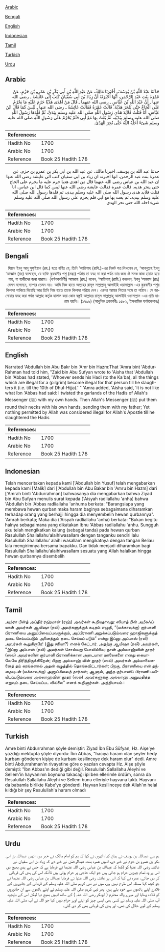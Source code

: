 [Arabic](#arabic)

[Bengali](#bengali)

[English](#english)

[Indonesian](#indonesian)

[Tamil](#tamil)

[Turkish](#turkish)

[Urdu](#urdu)

## Arabic


<div dir="rtl" lang="ar" style={{fontSize:'larger',backgroundColor:'#f8f9fa',padding:20}}>
حَدَّثَنَا عَبْدُ اللَّهِ بْنُ يُوسُفَ، أَخْبَرَنَا مَالِكٌ، عَنْ عَبْدِ اللَّهِ بْنِ أَبِي بَكْرِ بْنِ عَمْرِو بْنِ حَزْمٍ، عَنْ عَمْرَةَ بِنْتِ عَبْدِ الرَّحْمَنِ، أَنَّهَا أَخْبَرَتْهُ أَنَّ زِيَادَ بْنَ أَبِي سُفْيَانَ كَتَبَ إِلَى عَائِشَةَ ـ رضى الله عنها ـ إِنَّ عَبْدَ اللَّهِ بْنَ عَبَّاسٍ ـ رضى الله عنهما ـ قَالَ مَنْ أَهْدَى هَدْيًا حَرُمَ عَلَيْهِ مَا يَحْرُمُ عَلَى الْحَاجِّ حَتَّى يُنْحَرَ هَدْيُهُ‏.‏ قَالَتْ عَمْرَةُ فَقَالَتْ عَائِشَةُ ـ رضى الله عنها ـ لَيْسَ كَمَا قَالَ ابْنُ عَبَّاسٍ، أَنَا فَتَلْتُ قَلاَئِدَ هَدْىِ رَسُولِ اللَّهِ صلى الله عليه وسلم بِيَدَىَّ، ثُمَّ قَلَّدَهَا رَسُولُ اللَّهِ صلى الله عليه وسلم بِيَدَيْهِ، ثُمَّ بَعَثَ بِهَا مَعَ أَبِي فَلَمْ يَحْرُمْ عَلَى رَسُولِ اللَّهِ صلى الله عليه وسلم شَىْءٌ أَحَلَّهُ اللَّهُ حَتَّى نُحِرَ الْهَدْىُ‏.‏
</div>
<div style={{backgroundColor:'#f8f9fa',padding:20, marginBottom: 10}}><table> <thead> <tr> <th>References:</th> <th></th> </tr> </thead> <tbody><tr><td>Hadith No</td><td>1700</td></tr><tr><td>Arabic No</td><td>1700</td></tr><tr><td>Reference</td><td>Book 25 Hadith 178</td></tr></tbody></table></div>


<div dir="rtl" lang="ar" style={{fontSize:'larger',backgroundColor:'#f8f9fa',padding:20}}>
حدثنا عبد الله بن يوسف، اخبرنا مالك، عن عبد الله بن ابي بكر بن عمرو بن حزم، عن عمرة بنت عبد الرحمن، انها اخبرته ان زياد بن ابي سفيان كتب الى عايشة رضى الله عنها ان عبد الله بن عباس رضى الله عنهما قال من اهدى هديا حرم عليه ما يحرم على الحاج حتى ينحر هديه. قالت عمرة فقالت عايشة رضى الله عنها ليس كما قال ابن عباس، انا فتلت قلايد هدى رسول الله صلى الله عليه وسلم بيدى، ثم قلدها رسول الله صلى الله عليه وسلم بيديه، ثم بعث بها مع ابي فلم يحرم على رسول الله صلى الله عليه وسلم شىء احله الله حتى نحر الهدى
</div>
<div style={{backgroundColor:'#f8f9fa',padding:20, marginBottom: 10}}><table> <thead> <tr> <th>References:</th> <th></th> </tr> </thead> <tbody><tr><td>Hadith No</td><td>1700</td></tr><tr><td>Arabic No</td><td>1700</td></tr><tr><td>Reference</td><td>Book 25 Hadith 178</td></tr></tbody></table></div>

## Bengali


<div dir="rtl" lang="bn" style={{fontSize:'larger',backgroundColor:'#f8f9fa',padding:20}}>
যিয়াদ ইবনু আবূ সুফ্ইয়ান (রহ.) হতে বর্ণিত যে, তিনি ‘আয়িশাহ (রাযি.)-এর নিকট পত্র লিখলেন যে, ‘আবদুল্লাহ ইবনু ‘আব্বাস (রাঃ) বলেছেন, যে ব্যক্তি কুরবানীর পশু (মক্কা্) পাঠায় তা যবহ না করা পর্যন্ত তার জন্য ঐ সমস্ত কাজ হারাম হয়ে যায়, যা হাজীদের জন্য হারাম। (বর্ণনাকারিণী) আমরাহ (রহ.) বলেন, ‘আয়িশাহ্ (রাযি.) বললেন, ইবনু ‘আব্বাস (রাঃ) যেমন বলেছেন, ব্যাপার তেমন নয়। আমি নিজ হাতে আল্লাহর রাসূল সাল্লাল্লাহু আলাইহি ওয়াসাল্লাম -এর কুরবানীর পশুর কিলাদা পাকিয়ে দিয়েছি আর তিনি নিজ হাতে তাকে কিলাদা পরিয়ে দেন। এরপর আমার পিতার সঙ্গে তা পাঠান। সে জানোয়ার যবহ করা পর্যন্ত আল্লাহ কর্তৃক হালাল করা কোন বস্তুই আল্লাহর রাসূল সাল্লাল্লাহু আলাইহি ওয়াসাল্লাম -এর প্রতি হারাম হয়নি। (১৭৯৬) (আধুনিক প্রকাশনীঃ ১৫৮২, ইসলামিক ফাউন্ডেশনঃ)
</div>
<div style={{backgroundColor:'#f8f9fa',padding:20, marginBottom: 10}}><table> <thead> <tr> <th>References:</th> <th></th> </tr> </thead> <tbody><tr><td>Hadith No</td><td>1700</td></tr><tr><td>Arabic No</td><td>1700</td></tr><tr><td>Reference</td><td>Book 25 Hadith 178</td></tr></tbody></table></div>

## English


<div dir="ltr" lang="en" style={{fontSize:'larger',backgroundColor:'#f8f9fa',padding:20}}>
Narrated 'Abdullah bin Abu Bakr bin 'Amr bin Hazm:That 'Amra bint 'Abdur-Rahman had told him, "Zaid bin Abu Sufyan wrote to 'Aisha that 'Abdullah bin 'Abbas had stated, 'Whoever sends his Hadi (to the Ka'ba), all the things which are illegal for a (pilgrim) become illegal for that person till he slaughters it (i.e. till the 10th of Dhul-Hijja).' " 'Amra added, 'Aisha said, 'It is not like what Ibn 'Abbas had said: I twisted the garlands of the Hadis of Allah's Messenger (ﷺ) with my own hands. Then Allah's Messenger (ﷺ) put them round their necks with his own hands, sending them with my father; Yet nothing permitted by Allah was considered illegal for Allah's Apostle till he slaughtered the Hadis
</div>
<div style={{backgroundColor:'#f8f9fa',padding:20, marginBottom: 10}}><table> <thead> <tr> <th>References:</th> <th></th> </tr> </thead> <tbody><tr><td>Hadith No</td><td>1700</td></tr><tr><td>Arabic No</td><td>1700</td></tr><tr><td>Reference</td><td>Book 25 Hadith 178</td></tr></tbody></table></div>

## Indonesian


<div dir="ltr" lang="id" style={{fontSize:'larger',backgroundColor:'#f8f9fa',padding:20}}>
Telah menceritakan kepada kami ['Abdullah bin Yusuf] telah mengabarkan kepada kami [Malik] dari ['Abdullah bin Abu Bakar bin 'Amru bin Hazm] dari ['Amrah binti 'Abdurrahman] bahwasanya dia mengabarkan bahwa Ziyad bin Abu Sufyan menulis surat kepada ['Aisyah radliallahu 'anha] bahwa 'Abdullah bin 'Abbas radliallahu 'anhuma berkata: "Barangsiapa yang membawa hewan qurban maka haram baginya sebagaimana diharamkan terhadap orang yang berhajji hingga dia menyembelih hewan qurbannya". 'Amrah berkata; Maka dia ('Aisyah radliallahu 'anha) berkata: "Bukan begitu halnya sebagaimana yang dikatakan Ibnu 'Abbas radliallahu 'anhu. Sungguh aku telah mengikatkan kalung (sebagai tanda) pada hewan qurban Rasulullah Shallallahu'alaihiwasallam dengan tanganku sendiri lalu Rasulullah Shallallahu' alaihi wasallam mengikatnya dengan tangan Beliau lalu mengirimnya bersama bapakku. Dan tidak menjadi diharamkan bagi Rasulullah Shallallahu'alaihiwasallam sesuatu yang Allah halalkan hingga hewan qurbannya disembelih
</div>
<div style={{backgroundColor:'#f8f9fa',padding:20, marginBottom: 10}}><table> <thead> <tr> <th>References:</th> <th></th> </tr> </thead> <tbody><tr><td>Hadith No</td><td>1700</td></tr><tr><td>Arabic No</td><td>1700</td></tr><tr><td>Reference</td><td>Book 25 Hadith 178</td></tr></tbody></table></div>

## Tamil


<div dir="ltr" lang="ta" style={{fontSize:'larger',backgroundColor:'#f8f9fa',padding:20}}>
அம்ரா பின்த் அப்திர் ரஹ்மான் (ரஹ்) அவர்கள் கூறியதாவது: ஸியாத் பின் அபீசுஃப்யான் அவர்கள் ஆயிஷா (ரலி) அவர்களுக்குக் கடிதம் எழுதி, “(மக்காவுக்கு) குர்பானி பிராணியை அனுப்பிவைப்பவருக்கும், அப்பிராணி அறுக்கப்படும்வரை ஹாஜிகளுக்குத் தடை செய்யப்படும் அனைத்தும் தடை செய்யப் படும்” என்று இப்னு அப்பாஸ் (ரலி) அவர்கள் கூறுகிறாரே! (இது சரியா?) எனக் கேட்டார். அதற்கு ஆயிஷா (ரலி) அவர்கள், “இப்னு அப்பாஸ் (ரலி) அவர்கள் சொல்வது போலில்லை; நான் அல்லாஹ்வின் தூதர் (ஸல்) அவர்களின் குர்பானி பிராணிக்கான அடையாள மாலைகளை எனது கையாலேயே திரித்திருக்கிறேன்; பிறகு அல்லாஹ் வின் தூதர் (ஸல்) அவர்கள் அம்மாலைகளைத் தம் கரங்களால் அதன் கழுத்தில் தொங்கவிட்டார்கள்; பிறகு, பிராணியை என் தந்தையுடன் (மக்காவுக்கு) அனுப்பிவைத் தார்கள்; ஆனால், அந்த குர்பானிப் பிராணி பலியிடப்படும்வரை அல்லாஹ்வின் தூதர் (ஸல்) அவர்களுக்கு அல்லாஹ் அனுமதித்த எதுவும் தடை செய்யப்பட வில்லை” எனக் கூறினார்கள். அத்தியாயம் :
</div>
<div style={{backgroundColor:'#f8f9fa',padding:20, marginBottom: 10}}><table> <thead> <tr> <th>References:</th> <th></th> </tr> </thead> <tbody><tr><td>Hadith No</td><td>1700</td></tr><tr><td>Arabic No</td><td>1700</td></tr><tr><td>Reference</td><td>Book 25 Hadith 178</td></tr></tbody></table></div>

## Turkish


<div dir="ltr" lang="tr" style={{fontSize:'larger',backgroundColor:'#f8f9fa',padding:20}}>
Amre binti Abdurrahman şöyle demiştir: Ziyad İbn Ebu Süfyan, Hz. Aişe'ye yazdığı mektupta şöyle diyordu: İbn Abbas, "hacıya haram olan şeyler hedy kurbanı gönderen kişiye de kurbanı kesilinceye dek haram olur" dedi. Amre binti Abdurrahman'ın rivayetine göre o yazılan cevapta Hz. Aişe şöyle demişti: "İbn Abbas'ın dediği gibi değil. Resulullah Sallallahu Aleyhi ve Sellem'in hayvanının boynuna takacağı ipi ben ellerimle ördüm, sonra da Resulullah Sallallahu Aleyhi ve Sellem bunu elleriyle hayvana taktı. Hayvanı da babamla birlikte Kabe'ye gönderdi. Hayvan kesilinceye dek Allah'ın helal kıldığı bir şey Resulullah'a haram olmadı
</div>
<div style={{backgroundColor:'#f8f9fa',padding:20, marginBottom: 10}}><table> <thead> <tr> <th>References:</th> <th></th> </tr> </thead> <tbody><tr><td>Hadith No</td><td>1700</td></tr><tr><td>Arabic No</td><td>1700</td></tr><tr><td>Reference</td><td>Book 25 Hadith 178</td></tr></tbody></table></div>

## Urdu


<div dir="rtl" lang="ur" style={{fontSize:'larger',backgroundColor:'#f8f9fa',padding:20}}>
ہم سے عبداللہ بن یوسف نے بیان کیا، انہوں نے کہا کہ ہم کو امام مالک نے خبر دی، انہیں عبداللہ بن ابی بکر بن عمرو بن حزم نے خبر دی، انہیں عمرہ بنت عبدالرحمٰن نے خبر دی کہ زیاد بن ابی سفیان نے عائشہ رضی اللہ عنہا کو لکھا کہ عبداللہ بن عباس رضی اللہ عنہما نے فرمایا ہے کہ جس نے ہدی بھیج دی اس پر وہ تمام چیزیں حرام ہو جاتی ہیں جو ایک حاجی پر حرام ہوتی ہیں تاآنکہ اس کی ہدی کی قربانی کر دی جائے، عمرہ نے کہا کہ اس پر عائشہ رضی اللہ عنہا نے فرمایا عبداللہ بن عباس رضی اللہ عنہما نے جو کچھ کہا مسئلہ اس طرح نہیں ہے، میں نے نبی کریم صلی اللہ علیہ وسلم کے قربانی کے جانوروں کے قلادے اپنے ہاتھوں سے خود بٹے ہیں، پھر نبی کریم صلی اللہ علیہ وسلم نے اپنے ہاتھوں سے ان جانوروں کو قلادہ پہنایا اور میرے والد محترم ( ابوبکر رضی اللہ عنہ ) کے ساتھ انہیں بھیج دیا لیکن اس کے باوجود آپ صلی اللہ علیہ وسلم نے کسی بھی ایسی چیز کو اپنے اوپر حرام نہیں کیا جو اللہ نے آپ صلی اللہ علیہ وسلم کے لیے حلال کی تھی، اور ہدی کی قربانی بھی کر دی گئی۔
</div>
<div style={{backgroundColor:'#f8f9fa',padding:20, marginBottom: 10}}><table> <thead> <tr> <th>References:</th> <th></th> </tr> </thead> <tbody><tr><td>Hadith No</td><td>1700</td></tr><tr><td>Arabic No</td><td>1700</td></tr><tr><td>Reference</td><td>Book 25 Hadith 178</td></tr></tbody></table></div>